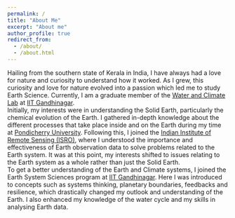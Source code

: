 ```yaml
---
permalink: /
title: "About Me"
excerpt: "About me"
author_profile: true
redirect_from: 
  - /about/
  - /about.html
---
```


Hailing from the southern state of Kerala in India, I have always had a love for nature and curiosity to understand how it worked. As I grew, this curiosity and love for nature evolved into a passion which led me to study Earth Science. Currently, I am a graduate member of the [Water and Climate Lab](https://vmishra.people.iitgn.ac.in/water&climate/index.html) at [IIT Gandhinagar](https://www.iitgn.ac.in/).<br>
Initially, my interests were in understanding the Solid Earth, particularly the chemical evolution of the Earth. I gathered in-depth knowledge about the different processes that take place inside and on the Earth during my time at [Pondicherry University](https://www.pondiuni.edu.in/). Following this, I joined the [Indian Institute of Remote Sensing (ISRO)](https://www.iirs.gov.in/), where I understood the importance and effectiveness of Earth observation data to solve problems related to the Earth system. It was at this point, my interests shifted to issues relating to the Earth system as a whole rather than just the Solid Earth.<br>
To get a better understanding of the Earth and Climate systems, I joined the Earth System Sciences program at [IIT Gandhinagar](https://www.iitgn.ac.in/). Here I was introduced to concepts such as systems thinking, planetary boundaries, feedbacks and resilience, which drastically changed my outlook and understanding of the Earth. I also enhanced my knowledge of the water cycle and my skills in analysing Earth data. 




